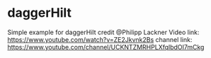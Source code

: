 # daggerHilt
Simple example for daggerHilt 
credit @Philipp Lackner
Video link: https://www.youtube.com/watch?v=ZE2Jkvnk2Bs
channel link: https://www.youtube.com/channel/UCKNTZMRHPLXfqlbdOI7mCkg
